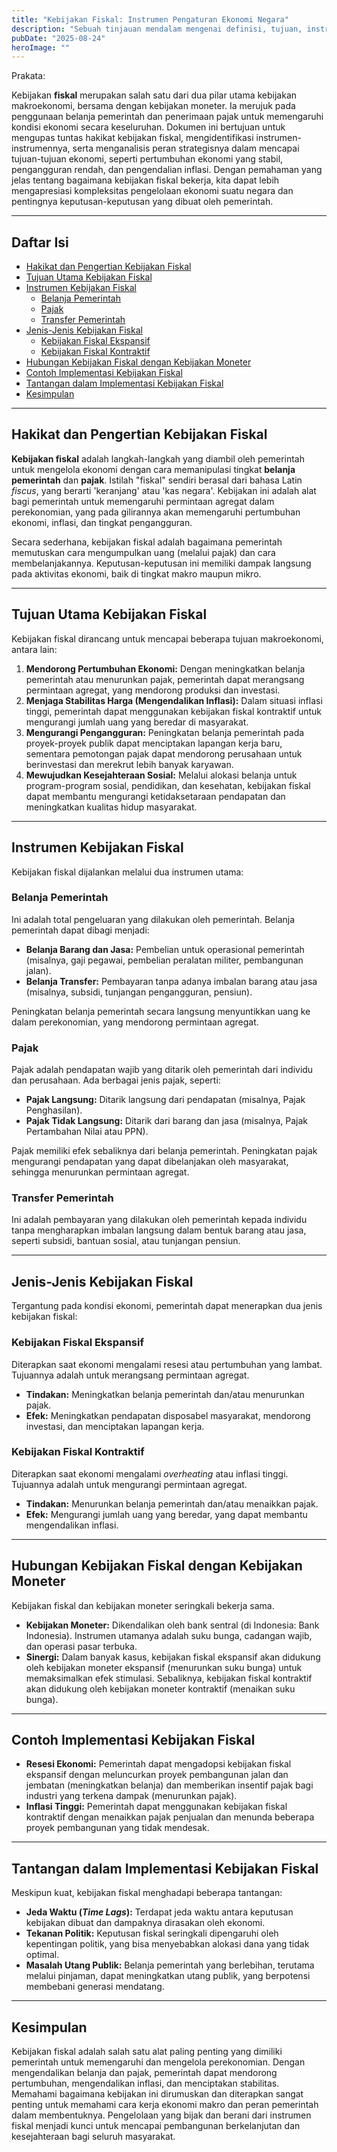 ```yaml
---
title: "Kebijakan Fiskal: Instrumen Pengaturan Ekonomi Negara"
description: "Sebuah tinjauan mendalam mengenai definisi, tujuan, instrumen, dan implementasi kebijakan fiskal sebagai alat vital dalam mengelola perekonomian."
pubDate: "2025-08-24"
heroImage: ""
---
```


Prakata:

Kebijakan **fiskal** merupakan salah satu dari dua pilar utama kebijakan makroekonomi, bersama dengan kebijakan moneter. Ia merujuk pada penggunaan belanja pemerintah dan penerimaan pajak untuk memengaruhi kondisi ekonomi secara keseluruhan. Dokumen ini bertujuan untuk mengupas tuntas hakikat kebijakan fiskal, mengidentifikasi instrumen-instrumennya, serta menganalisis peran strategisnya dalam mencapai tujuan-tujuan ekonomi, seperti pertumbuhan ekonomi yang stabil, pengangguran rendah, dan pengendalian inflasi. Dengan pemahaman yang jelas tentang bagaimana kebijakan fiskal bekerja, kita dapat lebih mengapresiasi kompleksitas pengelolaan ekonomi suatu negara dan pentingnya keputusan-keputusan yang dibuat oleh pemerintah.

---

## Daftar Isi
- [Hakikat dan Pengertian Kebijakan Fiskal](#hakikat-dan-pengertian-kebijakan-fiskal)
- [Tujuan Utama Kebijakan Fiskal](#tujuan-utama-kebijakan-fiskal)
- [Instrumen Kebijakan Fiskal](#instrumen-kebijakan-fiskal)
  - [Belanja Pemerintah](#belanja-pemerintah)
  - [Pajak](#pajak)
  - [Transfer Pemerintah](#transfer-pemerintah)
- [Jenis-Jenis Kebijakan Fiskal](#jenis-jenis-kebijakan-fiskal)
  - [Kebijakan Fiskal Ekspansif](#kebijakan-fiskal-ekspansif)
  - [Kebijakan Fiskal Kontraktif](#kebijakan-fiskal-kontraktif)
- [Hubungan Kebijakan Fiskal dengan Kebijakan Moneter](#hubungan-kebijakan-fiskal-dengan-kebijakan-moneter)
- [Contoh Implementasi Kebijakan Fiskal](#contoh-implementasi-kebijakan-fiskal)
- [Tantangan dalam Implementasi Kebijakan Fiskal](#tantangan-dalam-implementasi-kebijakan-fiskal)
- [Kesimpulan](#kesimpulan)

---

## <a id="hakikat-dan-pengertian-kebijakan-fiskal">Hakikat dan Pengertian Kebijakan Fiskal</a>

**Kebijakan fiskal** adalah langkah-langkah yang diambil oleh pemerintah untuk mengelola ekonomi dengan cara memanipulasi tingkat **belanja pemerintah** dan **pajak**. Istilah "fiskal" sendiri berasal dari bahasa Latin *fiscus*, yang berarti 'keranjang' atau 'kas negara'. Kebijakan ini adalah alat bagi pemerintah untuk memengaruhi permintaan agregat dalam perekonomian, yang pada gilirannya akan memengaruhi pertumbuhan ekonomi, inflasi, dan tingkat pengangguran.

Secara sederhana, kebijakan fiskal adalah bagaimana pemerintah memutuskan cara mengumpulkan uang (melalui pajak) dan cara membelanjakannya. Keputusan-keputusan ini memiliki dampak langsung pada aktivitas ekonomi, baik di tingkat makro maupun mikro.

---

## <a id="tujuan-utama-kebijakan-fiskal">Tujuan Utama Kebijakan Fiskal</a>

Kebijakan fiskal dirancang untuk mencapai beberapa tujuan makroekonomi, antara lain:

1.  **Mendorong Pertumbuhan Ekonomi:** Dengan meningkatkan belanja pemerintah atau menurunkan pajak, pemerintah dapat merangsang permintaan agregat, yang mendorong produksi dan investasi.
2.  **Menjaga Stabilitas Harga (Mengendalikan Inflasi):** Dalam situasi inflasi tinggi, pemerintah dapat menggunakan kebijakan fiskal kontraktif untuk mengurangi jumlah uang yang beredar di masyarakat.
3.  **Mengurangi Pengangguran:** Peningkatan belanja pemerintah pada proyek-proyek publik dapat menciptakan lapangan kerja baru, sementara pemotongan pajak dapat mendorong perusahaan untuk berinvestasi dan merekrut lebih banyak karyawan.
4.  **Mewujudkan Kesejahteraan Sosial:** Melalui alokasi belanja untuk program-program sosial, pendidikan, dan kesehatan, kebijakan fiskal dapat membantu mengurangi ketidaksetaraan pendapatan dan meningkatkan kualitas hidup masyarakat.

---

## <a id="instrumen-kebijakan-fiskal">Instrumen Kebijakan Fiskal</a>

Kebijakan fiskal dijalankan melalui dua instrumen utama:

### <a id="belanja-pemerintah">Belanja Pemerintah</a>
Ini adalah total pengeluaran yang dilakukan oleh pemerintah. Belanja pemerintah dapat dibagi menjadi:
-   **Belanja Barang dan Jasa:** Pembelian untuk operasional pemerintah (misalnya, gaji pegawai, pembelian peralatan militer, pembangunan jalan).
-   **Belanja Transfer:** Pembayaran tanpa adanya imbalan barang atau jasa (misalnya, subsidi, tunjangan pengangguran, pensiun).

Peningkatan belanja pemerintah secara langsung menyuntikkan uang ke dalam perekonomian, yang mendorong permintaan agregat.

### <a id="pajak">Pajak</a>
Pajak adalah pendapatan wajib yang ditarik oleh pemerintah dari individu dan perusahaan. Ada berbagai jenis pajak, seperti:
-   **Pajak Langsung:** Ditarik langsung dari pendapatan (misalnya, Pajak Penghasilan).
-   **Pajak Tidak Langsung:** Ditarik dari barang dan jasa (misalnya, Pajak Pertambahan Nilai atau PPN).

Pajak memiliki efek sebaliknya dari belanja pemerintah. Peningkatan pajak mengurangi pendapatan yang dapat dibelanjakan oleh masyarakat, sehingga menurunkan permintaan agregat.

### <a id="transfer-pemerintah">Transfer Pemerintah</a>
Ini adalah pembayaran yang dilakukan oleh pemerintah kepada individu tanpa mengharapkan imbalan langsung dalam bentuk barang atau jasa, seperti subsidi, bantuan sosial, atau tunjangan pensiun.

---

## <a id="jenis-jenis-kebijakan-fiskal">Jenis-Jenis Kebijakan Fiskal</a>

Tergantung pada kondisi ekonomi, pemerintah dapat menerapkan dua jenis kebijakan fiskal:

### <a id="kebijakan-fiskal-ekspansif">Kebijakan Fiskal Ekspansif</a>
Diterapkan saat ekonomi mengalami resesi atau pertumbuhan yang lambat. Tujuannya adalah untuk merangsang permintaan agregat.
-   **Tindakan:** Meningkatkan belanja pemerintah dan/atau menurunkan pajak.
-   **Efek:** Meningkatkan pendapatan disposabel masyarakat, mendorong investasi, dan menciptakan lapangan kerja.

### <a id="kebijakan-fiskal-kontraktif">Kebijakan Fiskal Kontraktif</a>
Diterapkan saat ekonomi mengalami *overheating* atau inflasi tinggi. Tujuannya adalah untuk mengurangi permintaan agregat.
-   **Tindakan:** Menurunkan belanja pemerintah dan/atau menaikkan pajak.
-   **Efek:** Mengurangi jumlah uang yang beredar, yang dapat membantu mengendalikan inflasi.

---

## <a id="hubungan-kebijakan-fiskal-dengan-kebijakan-moneter">Hubungan Kebijakan Fiskal dengan Kebijakan Moneter</a>

Kebijakan fiskal dan kebijakan moneter seringkali bekerja sama.
-   **Kebijakan Moneter:** Dikendalikan oleh bank sentral (di Indonesia: Bank Indonesia). Instrumen utamanya adalah suku bunga, cadangan wajib, dan operasi pasar terbuka.
-   **Sinergi:** Dalam banyak kasus, kebijakan fiskal ekspansif akan didukung oleh kebijakan moneter ekspansif (menurunkan suku bunga) untuk memaksimalkan efek stimulasi. Sebaliknya, kebijakan fiskal kontraktif akan didukung oleh kebijakan moneter kontraktif (menaikan suku bunga).

---

## <a id="contoh-implementasi-kebijakan-fiskal">Contoh Implementasi Kebijakan Fiskal</a>

-   **Resesi Ekonomi:** Pemerintah dapat mengadopsi kebijakan fiskal ekspansif dengan meluncurkan proyek pembangunan jalan dan jembatan (meningkatkan belanja) dan memberikan insentif pajak bagi industri yang terkena dampak (menurunkan pajak).
-   **Inflasi Tinggi:** Pemerintah dapat menggunakan kebijakan fiskal kontraktif dengan menaikkan pajak penjualan dan menunda beberapa proyek pembangunan yang tidak mendesak.

---

## <a id="tantangan-dalam-implementasi-kebijakan-fiskal">Tantangan dalam Implementasi Kebijakan Fiskal</a>

Meskipun kuat, kebijakan fiskal menghadapi beberapa tantangan:
-   **Jeda Waktu (*Time Lags*):** Terdapat jeda waktu antara keputusan kebijakan dibuat dan dampaknya dirasakan oleh ekonomi.
-   **Tekanan Politik:** Keputusan fiskal seringkali dipengaruhi oleh kepentingan politik, yang bisa menyebabkan alokasi dana yang tidak optimal.
-   **Masalah Utang Publik:** Belanja pemerintah yang berlebihan, terutama melalui pinjaman, dapat meningkatkan utang publik, yang berpotensi membebani generasi mendatang.

---

## <a id="kesimpulan">Kesimpulan</a>

Kebijakan fiskal adalah salah satu alat paling penting yang dimiliki pemerintah untuk memengaruhi dan mengelola perekonomian. Dengan mengendalikan belanja dan pajak, pemerintah dapat mendorong pertumbuhan, mengendalikan inflasi, dan menciptakan stabilitas. Memahami bagaimana kebijakan ini dirumuskan dan diterapkan sangat penting untuk memahami cara kerja ekonomi makro dan peran pemerintah dalam membentuknya. Pengelolaan yang bijak dan berani dari instrumen fiskal menjadi kunci untuk mencapai pembangunan berkelanjutan dan kesejahteraan bagi seluruh masyarakat.
